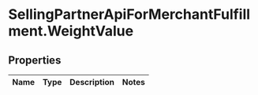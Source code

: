 # SellingPartnerApiForMerchantFulfillment.WeightValue

## Properties
Name | Type | Description | Notes
------------ | ------------- | ------------- | -------------

